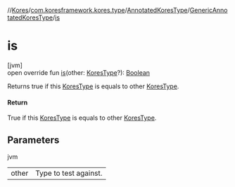 //[Kores](../../../../index.md)/[com.koresframework.kores.type](../../index.md)/[AnnotatedKoresType](../index.md)/[GenericAnnotatedKoresType](index.md)/[is](is.md)

# is

[jvm]\
open override fun [is](is.md)(other: [KoresType](../../-kores-type/index.md)?): [Boolean](https://kotlinlang.org/api/latest/jvm/stdlib/kotlin/-boolean/index.html)

Returns true if this [KoresType](../../-kores-type/index.md) is equals to other [KoresType](../../-kores-type/index.md).

#### Return

True if this [KoresType](../../-kores-type/index.md) is equals to other [KoresType](../../-kores-type/index.md).

## Parameters

jvm

| | |
|---|---|
| other | Type to test against. |
